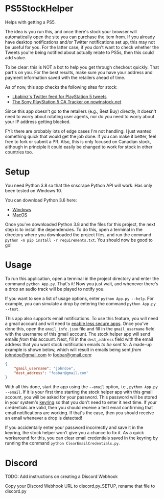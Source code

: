 # PS5StockHelper
Helps with getting a PS5.

The idea is you run this, and once there's stock your browser will automatically open the site you can purchase the item from. If you already have desktop notifications and/or Twitter notifications set up, this may not be useful for you. For the latter case, if you don't want to check whether the Tweets you're being notified about actually relate to PS5s, then this could add value.

To be clear: this is NOT a bot to help you get through checkout quickly. That part's on you. For the best results, make sure you have your address and payment information saved with the retailers ahead of time.

As of now, this app checks the following sites for stock:
- [Lbabinz's Twitter feed for PlayStation 5 tweets](https://twitter.com/Lbabinz)
- [The Sony PlayStation 5 CA Tracker on nowinstock.net](https://www.nowinstock.net/ca/videogaming/consoles/sonyps5/)

Since this app doesn't go to the retailers (e.g., Best Buy) directly, it doesn't need to worry about rotating user agents, nor do you need to worry about your IP address getting blocked.

FYI: there are probably lots of edge cases I'm not handling. I just wanted something quick that would get the job done. If you can make it better, feel free to fork or submit a PR. Also, this is only focused on Canadian stock, although in principle it could easily be changed to work for stock in other countries too.

# Setup
You need Python 3.8 so that the snscrape Python API will work. Has only been tested on Windows 10.

You can download Python 3.8 here:
- [Windows](https://www.python.org/getit/windows/)
- [MacOS](https://www.python.org/downloads/macos/)

Once you've downloaded Python 3.8 and the files for this project, the next step is to install the dependencies. To do this, open a terminal in the directory where you downloaded the project files, and run the command `python -m pip install -r requirements.txt`. You should now be good to go!

# Usage
To run this application, open a terminal in the project directory and enter the command `python App.py`. That's it! Now you just wait, and whenever there's a drop an audio track will be played to notify you.

If you want to see a list of usage options, enter `python App.py --help`. For example, you can simulate a drop by entering the command `python App.py --test`.

This app also supports email notifications. To use this feature, you will need a gmail account and will need to [enable less secure apps](https://support.google.com/accounts/answer/6010255?hl=en). Once you've done this, open the `email_info.json` file and fill in the `gmail_username` field with the username of this gmail account. The stock helper app will send emails _from_ this account. Next, fill in the `dest_address` field with the email address that you want stock notification emails _to be sent to_. A made-up example is shown below, which will result in emails being sent _from_ johndoe@gmail.com _to_ foobar@gmail.com:
```json
{
	"gmail_username": "johndoe",
	"dest_address": "foobar@gmail.com"
}
```

With all this done, start the app using the `--email` option, i.e., `python App.py --email`. If it is your first time starting the stock helper app with this gmail account, you will be asked for your password. This password will be stored in your system's [keyring](https://pypi.org/project/keyring/) so that you don't need to enter it next time. If your credentials are valid, then you should receive a test email confirming that email notifications are working. If that's the case, then you should receive an email whenever a drop is detected!

If you accidentally enter your password incorrectly and save it in the keyring, the stock helper won't give you a chance to fix it. As a quick workaround for this, you can clear email credentials saved in the keyring by running the command `python ClearEmailCredentials.py`.


# Discord
TODO: Add instructions on creating a Discord Webhook

Copy your Discord Webhook URL to discord.py_SETUP, rename that file to discord.py
